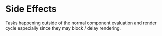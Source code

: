 # Side Effects

Tasks happening outside of the normal component evaluation and render cycle especially since they may block / delay rendering.

